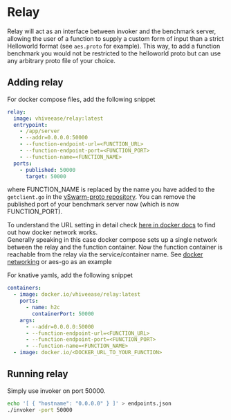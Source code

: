 # Relay

Relay will act as an interface between invoker and the benchmark server, allowing the user of a function to supply a custom form of input than a strict Helloworld format (see `aes.proto` for example). This way, to add a function benchmark you would not be restricted to the helloworld proto but can use any arbitrary proto file of your choice.

## Adding relay

For docker compose files, add the following snippet

```yaml
relay:
  image: vhiveease/relay:latest
  entrypoint:
    - /app/server
    - --addr=0.0.0.0:50000
    - --function-endpoint-url=<FUNCTION_URL>
    - --function-endpoint-port=<FUNCTION_PORT>
    - --function-name=<FUNCTION_NAME>
  ports:
    - published: 50000
      target: 50000
```
where FUNCTION_NAME is replaced by the name you have added to the `getclient.go` in the [vSwarm-proto repository](https://github.com/ease-lab/vSwarm-proto/blob/main/grpcclient/getclient.go). You can remove the published port of your benchmark server now (which is now FUNCTION_PORT). 

To understand the URL setting in detail check [here in docker docs](https://docs.docker.com/compose/networking/) to find out how docker network works.  
Generally speaking in this case docker compose sets up a single network between the relay and the function container. Now the function container is reachable from the relay via the service/container name. See [docker networking](https://docs.docker.com/compose/networking/) or aes-go as an example

For knative yamls, add the following snippet

```yaml
containers:
  - image: docker.io/vhiveease/relay:latest
    ports:
      - name: h2c
        containerPort: 50000
    args:
      - --addr=0.0.0.0:50000
      - --function-endpoint-url=<FUNCTION_URL>
      - --function-endpoint-port=<FUNCTION_PORT>
      - --function-name=<FUNCTION_NAME>
  - image: docker.io/<DOCKER_URL_TO_YOUR_FUNCTION>
```

## Running relay

Simply use invoker on port 50000.

```bash
echo '[ { "hostname": "0.0.0.0" } ]' > endpoints.json
./invoker -port 50000
```
